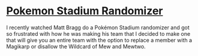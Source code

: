 # [Pokemon Stadium Randomizer](https://pokemon-stadium-randomizer.github.io/)

I recently watched Matt Bragg do a Pokémon Stadium randomizer and got so frustrated with how he was making his team that I decided to make one that will give you an entire team with the option to replace a member with a Magikarp or disallow the Wildcard of Mew and Mewtwo.
